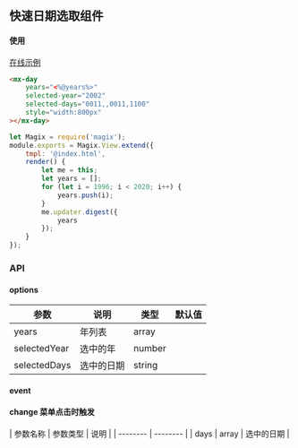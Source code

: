 ## 快速日期选取组件

#### 使用

<a href="https://thx.github.io/magix-gallery/#!/mx-day/index" target="_blank">在线示例</a>

```html
<mx-day
    years="<%@years%>"
    selected-year="2002"
    selected-days="0011,,0011,1100"
    style="width:800px"
></mx-day>
```

```js
let Magix = require('magix');
module.exports = Magix.View.extend({
    tmpl: '@index.html',
    render() {
        let me = this;
        let years = [];
        for (let i = 1996; i < 2020; i++) {
            years.push(i);
        }
        me.updater.digest({
            years
        });
    }
});
```

### API

#### options
| 参数 | 说明 | 类型 | 默认值 |
| -------- | -------- | -------- | -------- |
| years    | 年列表 | array |  |
| selectedYear     | 选中的年 | number |  |
| selectedDays     | 选中的日期 | string |  |

#### event
#### change 菜单点击时触发

| 参数名称 | 参数类型 | 说明 |
| -------- | -------- |
| days | array | 选中的日期 |

